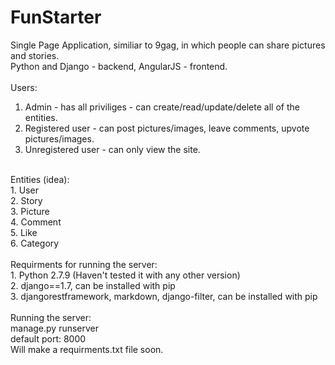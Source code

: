 # FunStarter <br />
Single Page Application, similiar to 9gag, in which people can share pictures and stories. <br />
Python and Django - backend, AngularJS - frontend. <br />
<br />
Users: <br />
1. Admin - has all priviliges - can create/read/update/delete all of the entities. <br />
2. Registered user - can post pictures/images, leave comments, upvote pictures/images. <br /> 
3. Unregistered user  - can only view the site. <br />
<br />
Entities (idea): <br />
1. User <br />
2. Story <br />
3. Picture <br />
4. Comment <br />
5. Like <br />
6. Category <br />
<br />
Requirments for running the server: <br />
1. Python 2.7.9 (Haven't tested it with any other version) <br />
2. django==1.7, can be installed with pip <br />
3. djangorestframework, markdown, django-filter, can be installed with pip <br /> 
<br />
Running the server: <br />
manage.py runserver <br />
default port: 8000 <br />
Will make a requirments.txt file soon. <br />

